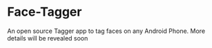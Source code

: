 Face-Tagger
===========

An open source Tagger app to tag faces on any Android Phone. More details will be revealed soon
